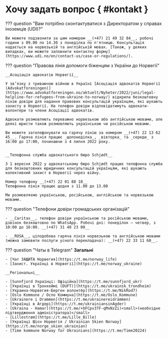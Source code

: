 # Хочу задать вопрос { #kontakt }

??? question "Вам потрібно сконтактуватися з Директоратом у справах іноземців (UDI)?"

    Ви можете подзвонити за цим номером __(+47) 21 49 32 84__, робочі години з 09.00 по 14.30 з понеділка по п'ятницю. Консультація надається на норвезькій та англійській мовах. [Також, у деяких випадках, ви можете заповнити контактну форму](https://www.udi.no/en/contact-us/case-or-regulations/).

??? question "Правова лінія допомоги біженцям з України до Норвегії"

    __Асоціація адвокатів Норвегії__

    У зв’язку з триваючою війною в Україні [Асоціація адвокатів Норвегії (Advokatforeningen)](https://www.advokatforeningen.no/aktuelt/Nyheter/2022/juni/legal-helpline-for-refugees-from-ukraine-to-norway/) відкрила безкоштовну лінію довіри для надання правових консультацій українцям, які шукають захисту в Норвегії. На телефон довіри відповідатимуть адвокати-волонтери та члени Асоціації адвокатів.

    Адвокати розмовляють переважно норвезькою або англійською мовами, але деякі юристи також розмовляють українською чи російською мовами.

    Ви можете зателефонувати на гарячу лінію за номером __(+47) 22 13 62 45__. Гаряча лінія працює _щопонеділка_, _вівторка_ та _середи_ з 16:00 до 17:00, починаючи з 4 липня 2022 року.


    __Телефонна служба адвокатського бюро Schjødt__

    З 1 вересня 2022 у адвокатському бюро Schjødt працює телефонна служба для безкоштовних юридичних консультацій українцям, які шукають колективний захист в Норвегії через війну.

    Номер телефону __(+47) 22 01 88 10__
    Телефонна лінія працює щодня з 11.00 до 13.00

    Ми розмовляємо українською, російською, англійською та норвезькою мовами.


??? question "Телефони довіри громадських організацій"

    - __Caritas__, телефон довіри українською та російською мовами, дзвінок безкоштовно по WhatsApp. Робочі дні: понеділок – четвер, з 10:00 до 16:00. __(+47) 31 40 23 00__

    - __ROSA__, цілодобова гаряча лінія норвезькою та англійською мовами (можна замовити послуги усного перекладача): __(+47) 22 33 11 60__.

??? question "Чаты в Telegram"
    __Загальні__

    - [Чат ЗАЩИТА Норвегия](https://t.me/norway_life)
    - [Захист. Українці в Норвегії](https://t.me/norway_ukraine)

    __Регіональні__
    
    - [Sunnfjord Українці: Офіційна](https://t.me/sunnfjord_ukr)
    - [Українці в Тронхеймі (DUFT)](https://t.me/ukrainsk_trondheim)
    - [Украина-Норвегия-Берген волонтёр](https://t.me/NikRod7)
    - [Oslo Kommune / Осло Коммуна](https://t.me/Oslo_Kommune)
    - [Ukrainere i Drammen](https://t.me/ukrainereidrammen)
    - [Українці в Агдері](https://t.me/ukrainiansinAgder)
    - [Ukraina - Hamar](https://t.me/+bFCpv37F-qMxNzZi)<small>(необхідне підтвердження адміністратора)</small>
    - [Lillestrøm](https://t.me/Lille_Bille)
    - [Українці Шієн Норвегія / Ukrainian Skien Norway](https://t.me/norge_skien_ukrainian)
    - [Time kommune Norway for Ukrainians](https://t.me/Time20224)
